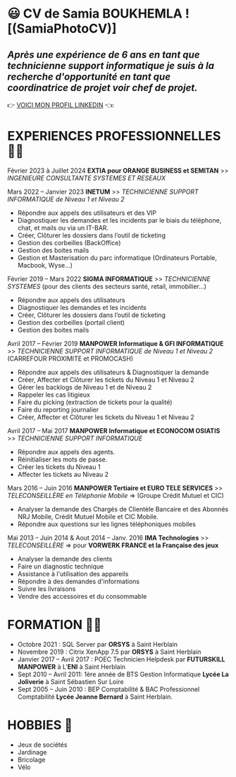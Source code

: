 # :smiley: CV de Samia BOUKHEMLA ![(SamiaPhotoCV)]
## _Après une expérience de 6 ans en tant que technicienne support informatique je suis à la recherche d'opportunité en tant que coordinatrice de projet voir chef de projet._

👉 [VOICI MON PROFIL LINKEDIN](www.linkedin.com/in/samia-b-325464174) 👈:

# EXPERIENCES PROFESSIONNELLES :woman_office_worker: 

Février 2023 à Juillet 2024 **EXTIA pour ORANGE BUSINESS et SEMITAN** >> _INGENIEURE CONSULTANTE SYSTEMES ET RESEAUX_

Mars 2022 – Janvier 2023 **INETUM** >> _TECHNICIENNE SUPPORT INFORMATIQUE de Niveau 1 et Niveau 2_
- Répondre aux appels des utilisateurs et des VIP
- Diagnostiquer les demandes et les incidents par le biais du téléphone, chat, et mails ou via un IT-BAR.
- Créer, Clôturer les dossiers dans l’outil de ticketing
- Gestion des corbeilles (BackOffice)
- Gestion des boites mails
- Gestion et Masterisation du parc informatique (Ordinateurs Portable, Macbook, Wyse...)
  
Février 2019 – Mars 2022	**SIGMA INFORMATIQUE** >> _TECHNICIENNE SYSTEMES_ 
(pour des clients des secteurs santé, retail, immobilier…)
- Répondre aux appels des utilisateurs 
- Diagnostiquer les demandes et les incidents 
- Créer, Clôturer les dossiers dans l’outil de ticketing
- Gestion des corbeilles (portail client)
- Gestion des boites mails

Avril 2017 – Février 2019 **MANPOWER Informatique & GFI INFORMATIQUE** >> _TECHNICIENNE SUPPORT INFORMATIQUE de Niveau 1 et Niveau 2_ 
(CARREFOUR PROXIMITE et PROMOCASH)
- Répondre aux appels des utilisateurs & Diagnostiquer la demande
- Créer, Affecter et Clôturer les tickets du Niveau 1 et Niveau 2
- Gérer les backlogs de Niveau 1 et de Niveau 2
- Rappeler les cas litigieux
- Faire du picking (extraction de tickets pour la qualité) 
- Faire du reporting journalier
- Créer, Affecter et Clôturer les tickets du Niveau 1 et Niveau 2

Avril 2017 – Mai 2017	**MANPOWER Informatique et ECONOCOM OSIATIS** >> _TECHNICIENNE SUPPORT INFORMATIQUE_ 
- Répondre aux appels des agents.
- Réinitialiser les mots de passe.
- Créer les tickets du Niveau 1
- Affecter les tickets au Niveau 2
 
Mars 2016 – Juin 2016	**MANPOWER Tertiaire et EURO TELE SERVICES** >> _TELECONSEILLÈRE en Téléphonie Mobile_
=> (Groupe Crédit Mutuel et CIC)
- Analyser la demande des Chargés de Clientèle Bancaire et des Abonnés 
NRJ Mobile, Crédit Mutuel Mobile et CIC Mobile.
- Répondre aux questions sur les lignes téléphoniques mobiles 

Mai 2013 – Juin 2014 & Aout 2014 – Janv. 2016 **IMA Technologies** >> _TELECONSEILLÈRE_ => pour **VORWERK FRANCE et la Française des jeux**
- Analyser la demande des clients 
- Faire un diagnostic technique 
- Assistance à l'utilisation des appareils 
- Répondre à des demandes d'informations 
- Suivre les livraisons
- Vendre des accessoires et du consommable 

# FORMATION :woman_student:
- Octobre 2021 : SQL Server par **ORSYS** à Saint Herblain 
- Novembre 2019 : Citrix XenApp 7.5 par **ORSYS** à Saint Herblain 
- Janvier 2017 – Avril 2017 : POEC Technicien Helpdesk par **FUTURSKILL MANPOWER** à L’**ENI** à Saint Herblain
- Sept 2010 – Avril 2011: 1ère année de BTS Gestion Informatique **Lycée La Joliverie** à Saint Sébastien Sur Loire 
- Sept 2005 – Juin 2010 : BEP Comptabilité & BAC Professionnel Comptabilité **Lycée Jeanne Bernard** à Saint Herblain.

# HOBBIES :game_die: 
- Jeux de sociétés
- Jardinage
- Bricolage
- Vélo
